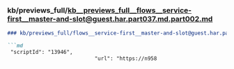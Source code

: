 ### kb/previews_full/kb__previews_full__flows__service-first__master-and-slot@guest.har.part037.md.part002.md

```md
### kb/previews_full/flows__service-first__master-and-slot@guest.har.part037.md (part 002)

```md
 "scriptId": "13946",
                            "url": "https://n958
```

```

```
